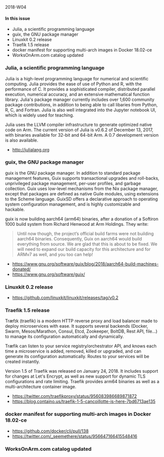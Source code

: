 2018-W04

#### In this issue

* Julia, a scientific programming language
* guix, the GNU package manager
* Linuxkit 0.2 release
* Traefik 1.5 release
* docker manifest for supporting multi-arch images in Docker 18.02-ce
* WorksOnArm.com catalog updated

### Julia, a scientific programming language

Julia is a high-level programming language for numerical and
scientific computing. Julia provides the ease of use of Python and
R, with the performance of C. It provides a sophisticated compiler,
distributed parallel execution, numerical accuracy, and an extensive
mathematical function library. Julia's package manager currently
includes over 1,600 community package contributions, in addition
to being able to call libaries from Python, R, C, and Fortran.
Julia is also well integrated into the Jupyter notebook UI, which
is widely used for teaching.

Julia uses the LLVM compiler infrastructure to generate optimized
native code on Arm. The current version of Julia is v0.6.2 of
December 13, 2017, with binaries available for 32-bit and 64-bit
Arm. A 0.7 development version is also available.

* http://julialang.org

### guix, the GNU package manager

guix is the GNU package manager.  In addition to standard package
management features, Guix supports transactional upgrades and
roll-backs, unprivileged package management, per-user profiles, and
garbage collection. Guix uses low-level mechanisms from the Nix
package manager, except that packages are defined as native Guile
modules, using extensions to the Scheme language. GuixSD offers a
declarative approach to operating system configuration management,
and is highly customizable and hackable.

guix is now building aarch64 (arm64) binaries, after a donation of
a Softiron 1000 build system from Richard Henwood at Arm Holdings.
They write:

> Until now though, the project’s official build farms were not
building aarch64 binaries. Consequently, Guix on aarch64 would build
everything from source. We are glad that this is about to be fixed.
We will need to expand our build capacity for this architecture and
for ARMv7 as well, and you too can help!

* https://www.gnu.org/software/guix/blog/2018/aarch64-build-machines-donated/
* https://www.gnu.org/software/guix/

### Linuxkit 0.2 release

* https://github.com/linuxkit/linuxkit/releases/tag/v0.2

### Traefik 1.5 release

Træfɪk (traefik) is a modern HTTP reverse proxy and load balancer
made to deploy microservices with ease. It supports several backends
(Docker, Swarm, Mesos/Marathon, Consul, Etcd, Zookeeper, BoltDB,
Rest API, file...) to manage its configuration automatically and
dynamically.

Træfik can listen to your service registry/orchestrator API, and
knows each time a microservice is added, removed, killed or upgraded,
and can generate its configuration automatically. Routes to your
services will be created instantly.

Version 1.5 of Traefik was released on January 24, 2018. It includes
support for changes at Let's Encrypt, as well as new support for
dynamic TLS configurations and rate limiting. Traefik provides
arm64 binaries as well as a multi-architecture container image.

* https://twitter.com/traefikproxy/status/956083986689871872
* https://blog.containo.us/traefik-1-5-cancoillotte-is-here-7bd6713ae135

### docker manifest for supporting multi-arch images in Docker 18.02-ce

* https://github.com/docker/cli/pull/138
* https://twitter.com/_seemethere/status/956647166415548416

### WorksOnArm.com catalog updated
